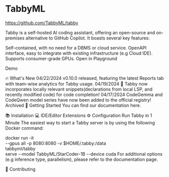 # TabbyML

https://github.com/TabbyML/tabby


Tabby is a self-hosted AI coding assistant, offering an open-source and on-premises alternative to GitHub Copilot. It boasts several key features:

Self-contained, with no need for a DBMS or cloud service.
OpenAPI interface, easy to integrate with existing infrastructure (e.g Cloud IDE).
Supports consumer-grade GPUs.
Open in Playground

Demo

🔥 What's New
04/22/2024 v0.10.0 released, featuring the latest Reports tab with team-wise analytics for Tabby usage.
04/19/2024 📣 Tabby now incorporates locally relevant snippets(declarations from local LSP, and recently modified code) for code completion!
04/17/2024 CodeGemma and CodeQwen model series have now been added to the official registry!
Archived
👋 Getting Started
You can find our documentation here.

📚 Installation
💻 IDE/Editor Extensions
⚙️ Configuration
Run Tabby in 1 Minute
The easiest way to start a Tabby server is by using the following Docker command:

docker run -it \
--gpus all -p 8080:8080 -v $HOME/.tabby:/data \
tabbyml/tabby \
serve --model TabbyML/StarCoder-1B --device cuda
For additional options (e.g inference type, parallelism), please refer to the documentation page.

🤝 Contributing

